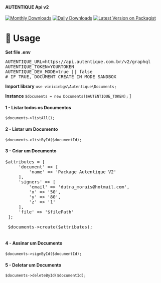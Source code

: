 #### <span style="text-align: center">AUTENTIQUE Api v2</span>

[![Monthly Downloads](https://poser.pugx.org/vinicibgs/autentique-v2/d/monthly)](https://packagist.org/packages/vinicibgs/autentique-v2)
[![Daily Downloads](https://poser.pugx.org/vinicibgs/autentique-v2/d/daily)](https://packagist.org/packages/vinicibgs/autentique-v2)
[![Latest Version on Packagist](https://img.shields.io/badge/stable-1.0.0-brightgreen)](https://packagist.org/packages/vinicibgs/autentique-v2)
# 🚀 Usage
**Set file .env**
<pre>
AUTENTIQUE_URL=https://api.autentique.com.br/v2/graphql
AUTENTIQUE_TOKEN=YOURTOKEN
AUTENTIQUE_DEV_MODE=true || false
# IF TRUE, DOCUMENT CREATE IN MODE SANDBOX
</pre>

**Import library** `use vinicinbgs\Autentique\Documents;`

**Instance** `$documents = new Documents($AUTENTIQUE_TOKEN);`
]
#### 1 - Listar todos os Documentos
`$documents->listAll();`

#### 2 - Listar um Documento
`$documents->listById($documentId);`

#### 3 - Criar um Documento
<pre>$attributes = [
     'document' => [
         'name' => 'Package Autentique V2'
     ],
     'signers' => [
         'email' => 'dutra_morais@hotmail.com',
         'x' => '50',
         'y' => '80',
         'z' => '1'
     ],
     'file' => '$filePath'
 ];
 
 $documents->create($attributes);
 </pre>

#### 4 - Assinar um Documento
`$documents->signById($documentId);`

#### 5 - Deletar um Documento
`$documents->deleteById($documentId);`